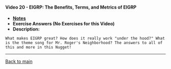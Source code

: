 #### Video 20 - EIGRP: The Benefits, Terms, and Metrics of EIGRP

- **[Notes](notes.md)**
- **Exercise Answers (No Exercises for this Video)**
- **Description:**

```
What makes EIGRP great? How does it really work "under the hood?" What
is the theme song for Mr. Roger's Neighborhood? The answers to all of
this and more in this Nugget!
```

---
 
[Back to main](https://github.com/rot0xd/CBTNuggets/blob/master/CCNA/ICND-2/README.md)

